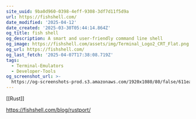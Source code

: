 ```yaml
---
site_uuid: 9ba0d960-0398-4eff-9308-3df7d11f5d9a
url: https://fishshell.com/
date_modified: '2025-04-12'
date_created: '2025-03-30T05:44:14.864Z'
og_title: fish shell
og_description: A smart and user-friendly command line shell
og_image: https://fishshell.com/assets/img/Terminal_Logo2_CRT_Flat.png
og_url: https://fishshell.com/
og_last_fetch: '2025-04-07T17:38:08.719Z'
tags:
  - Terminal-Emulators
  - Developer-Tools
og_screenshot_url: >-
  https://og-screenshots-prod.s3.amazonaws.com/1920x1080/80/false/611ea87a3833ccacd0345b19e0be92ce5a1a528f89229fd356819f258c938c72.jpeg
---
```




[[Rust]]

https://fishshell.com/blog/rustport/